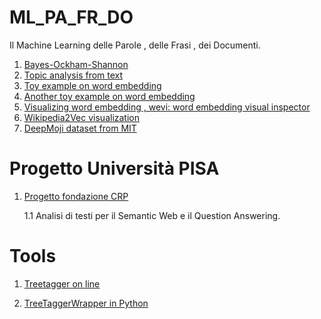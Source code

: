 # ML_PA_FR_DO
Il Machine Learning delle Parole , delle Frasi , dei Documenti.



1. [Bayes-Ockham-Shannon](https://towardsdatascience.com/when-bayes-ockham-and-shannon-come-together-to-define-machine-learning-96422729a1ad)
2. [Topic analysis from text ](https://monkeylearn.com/topic-analysis/?utm_source=Email&utm_medium=Newsletter&utm_campaign=topic-analysis)
3. [Toy example on word embedding](https://www.shanelynn.ie/get-busy-with-word-embeddings-introduction/)
4. [Another toy example on word embedding](https://blog.acolyer.org/2016/04/21/the-amazing-power-of-word-vectors/)
5. [Visualizing word embedding , wevi: word embedding visual inspector](https://ronxin.github.io/wevi/)
6. [Wikipedia2Vec visualization](http://projector.tensorflow.org/?config=https://wikipedia2vec.github.io/projector_files/config.json)
7. [DeepMoji dataset  from  MIT](https://deepmoji.mit.edu/)


# Progetto Università PISA

1. [Progetto fondazione CRP](http://medialab.di.unipi.it/wiki/Progetto_Fondazione_CRP)
    
    1.1  Analisi di testi per il Semantic Web e il Question Answering.




# Tools

1. [Treetagger on line](http://elearning.unistrapg.it/TreeTaggerWeb/TreeTagger.html)

2. [TreeTaggerWrapper in Python](https://perso.limsi.fr/pointal/doku.php?id=dev:treetaggerwrapper)
